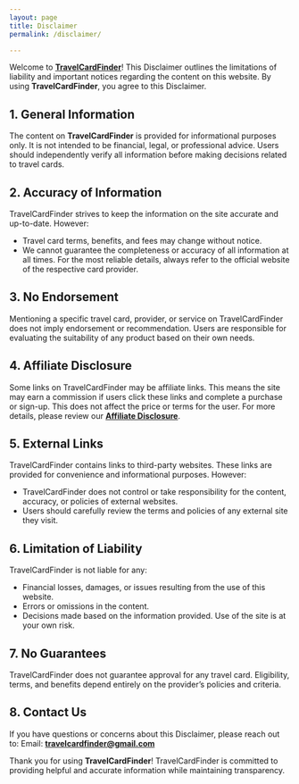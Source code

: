 ```yaml
---
layout: page
title: Disclaimer
permalink: /disclaimer/

---
```


Welcome to **[TravelCardFinder](https://travelcardfinder.github.io)**! This Disclaimer outlines the limitations of liability and important notices regarding the content on this website. By using **TravelCardFinder**, you agree to this Disclaimer.

## 1. General Information
The content on **TravelCardFinder** is provided for informational purposes only. It is not intended to be financial, legal, or professional advice. Users should independently verify all information before making decisions related to travel cards.

## 2. Accuracy of Information
TravelCardFinder strives to keep the information on the site accurate and up-to-date. However:
+ Travel card terms, benefits, and fees may change without notice.
+ We cannot guarantee the completeness or accuracy of all information at all times.
For the most reliable details, always refer to the official website of the respective card provider.

## 3. No Endorsement
Mentioning a specific travel card, provider, or service on TravelCardFinder does not imply endorsement or recommendation. Users are responsible for evaluating the suitability of any product based on their own needs.

## 4. Affiliate Disclosure
Some links on TravelCardFinder may be affiliate links. This means the site may earn a commission if users click these links and complete a purchase or sign-up. This does not affect the price or terms for the user. For more details, please review our **[Affiliate Disclosure](https://travelcardfinder.github.io/affiliate-discloser)**.

## 5. External Links
TravelCardFinder contains links to third-party websites. These links are provided for convenience and informational purposes. However:

+ TravelCardFinder does not control or take responsibility for the content, accuracy, or policies of external websites.
+ Users should carefully review the terms and policies of any external site they visit.

## 6. Limitation of Liability
TravelCardFinder is not liable for any:

+ Financial losses, damages, or issues resulting from the use of this website.
+ Errors or omissions in the content.
+ Decisions made based on the information provided.
Use of the site is at your own risk.

## 7. No Guarantees
TravelCardFinder does not guarantee approval for any travel card. Eligibility, terms, and benefits depend entirely on the provider’s policies and criteria.

## 8. Contact Us
If you have questions or concerns about this Disclaimer, please reach out to:
Email: **[travelcardfinder@gmail.com](mailto:travelcardfinder@gmail.com)**

Thank you for using **TravelCardFinder**! TravelCardFinder is committed to providing helpful and accurate information while maintaining transparency.